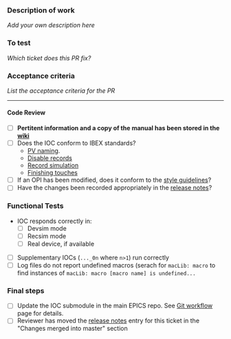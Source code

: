 ### Description of work

*Add your own description here*

### To test

*Which ticket does this PR fix?*

### Acceptance criteria

*List the acceptance criteria for the PR*

---

#### Code Review

- [ ] **Pertitent information and a copy of the manual has been stored in the [wiki](IOCs)**
- [ ] Does the IOC conform to IBEX standards?
    - [PV naming](https://github.com/ISISComputingGroup/ibex_developers_manual/wiki/PV-Naming).
    - [Disable records](https://github.com/ISISComputingGroup/ibex_developers_manual/wiki/Disable-records)
    - [Record simulation](https://github.com/ISISComputingGroup/ibex_developers_manual/wiki/Record-Simulation)
    - [Finishing touches](https://github.com/ISISComputingGroup/ibex_developers_manual/wiki/IOC-Finishing-Touches)
- [ ] If an OPI has been modified, does it conform to the [style guidelines](https://github.com/ISISComputingGroup/ibex_developers_manual/wiki/OPI-Creation)?
- [ ] Have the changes been recorded appropriately in the [release notes](https://github.com/ISISComputingGroup/IBEX/wiki/ReleaseNotes_Dev)?

### Functional Tests

- IOC responds correctly in:
    - [ ] Devsim mode
    - [ ] Recsim mode
    - [ ] Real device, if available
- [ ] Supplementary IOCs (`..._0n` where `n>1`) run correctly
- [ ] Log files do not report undefined macros (serach for `macLib: macro` to find instances of `macLib: macro [macro name] is undefined...`

### Final steps

- [ ] Update the IOC submodule in the main EPICS repo. See [Git workflow](https://github.com/ISISComputingGroup/ibex_developers_manual/wiki/Git-workflow) page for details.
- [ ] Reviewer has moved the [release notes](https://github.com/ISISComputingGroup/IBEX/wiki/ReleaseNotes_Dev) entry for this ticket in the "Changes merged into master" section

